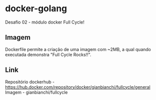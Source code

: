 # docker-golang
Desafio 02 - módulo docker Full Cycle!

## Imagem
Dockerfile permite a criação de uma imagem com ~2MB, a qual quando executada demonstra "Full Cycle Rocks!!".

## Link
Repositório dockerhub - https://hub.docker.com/repository/docker/gianbianchi/fullcycle/general <br/>
Imagem - gianbianchi/fullcycle
